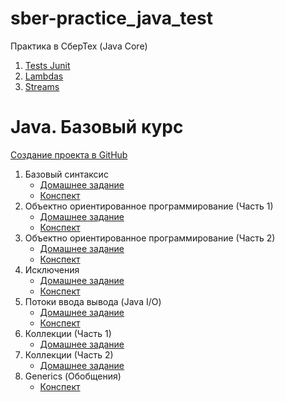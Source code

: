 # sber-practice_java_test
Практика в СберТех (Java Core)

1. [Tests Junit](tree/master/src/main/java/lambdas)
1. [Lambdas](Base%20Syntax/homework.md)
1. [Streams](OOP%201/homework.md)


# Java. Базовый курс

[Создание проекта в GitHub](create-github-project/create-github-project.md)

1. Базовый синтаксис
    * [Домашнее задание](Base%20Syntax/homework.md)
    * [Конспект](Base%20Syntax/conspect.md)
1. Объектно ориентированное программирование (Часть 1)
    * [Домашнее задание](OOP%201/homework.md)
    * [Конспект](OOP%201/conspect.md)
1. Объектно ориентированное программирование (Часть 2)
    * [Домашнее задание](OOP%202/homework.md)
    * [Конспект](OOP%202/conspect.md)
1. Исключения
    * [Домашнее задание](Exceptions/homework.md)
    * [Конспект](Exceptions/conspect.md)
1. Потоки ввода вывода (Java I/O)
   * [Домашнее задание](JavaIO/homework.md)
   * [Конспект](JavaIO/conspect.md)
1. Коллекции (Часть 1)
   * [Домашнее задание](Collections%201/homework.md)
1. Коллекции (Часть 2)
   * [Домашнее задание](Collections%202/homework.md)
1. Generics (Обобщения)
   * [Конспект](Generics/conspect.md)
